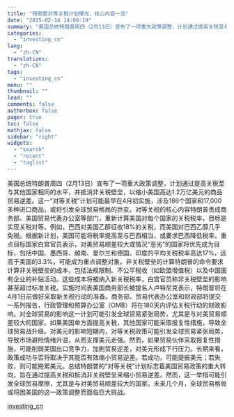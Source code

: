 ```yaml
---
title: "特朗普对等关税计划曝光，核心内容一览"
date: "2025-02-14 14:00:19"
summary: "美国总统特朗普周四（2月13日）宣布了一项重大政策调整，计划通过提高关税至与其他国家相同的水平，并抵..."
categories:
  - "investing_cn"
lang:
  - "zh-CN"
translations:
  - "zh-CN"
tags:
  - "investing_cn"
menu: ""
thumbnail: ""
lead: ""
comments: false
authorbox: false
pager: true
toc: false
mathjax: false
sidebar: "right"
widgets:
  - "search"
  - "recent"
  - "taglist"
---
```


美国总统特朗普周四（2月13日）宣布了一项重大政策调整，计划通过提高关税至与其他国家相同的水平，并抵消非关税壁垒，以缩小美国高达1.2万亿美元的商品贸易逆差。这一“对等关税”计划可能最早在4月初实施，涉及186个国家和17,000多种进口商品，或将引发全球贸易格局的巨变。对等关税的核心内容特朗普责成商务部、美国贸易代表办公室等部门，重新计算美国对每个国家的关税税率，目标是实现关税对等。例如，巴西对美国乙醇征收18%的关税，而美国对巴西乙醇几乎免税。根据新计划，美国可能将税率提高至与巴西相当，或要求巴西降低税率。重点目标国家白宫官员表示，对美贸易顺差较大或情况“恶劣”的国家将优先成为目标，包括中国、墨西哥、越南、爱尔兰和德国。印度的平均关税税率高达17%，远高于美国的3.3%，可能成为重点调整对象。非关税壁垒的计算特朗普的命令要求计算非关税壁垒的成本，包括法规限制、不公平税收（如欧盟增值税）以及中国国有企业的补贴活动。这些成本将被纳入新关税税率，白宫官员称非关税壁垒的影响甚至超过标准关税。实施时间表美国商务部长被提名人卢特尼克表示，特朗普将在4月1日前做好采取新关税行动的准备。商务部、贸易代表办公室和财政部将提交一系列报告，行政管理和预算办公室（OMB）将在180天内评估关税行动的财政影响。对全球贸易的影响这一计划可能引发全球贸易紧张局势，尤其是与对美贸易顺差较大的国家。如果美国单方面提高关税，其他国家可能采取报复性措施，导致全球贸易战升级。对美元的影响短期内，对等关税政策可能引发全球贸易紧张局势，导致市场避险情绪升温，从而支撑美元走强。然而，如果贸易伙伴采取报复性措施，可能削弱美国出口竞争力，加剧贸易逆差，对美元形成下行压力。长期来看，政策成功与否将取决于其能否有效缩小贸易逆差。若成功，可能提振美元；若失败，则可能拖累美元。总结特朗普的“对等关税”计划标志着美国贸易政策的重大转向，旨在通过提高关税和抵消非关税壁垒来缩小贸易逆差。然而，这一举措可能引发全球贸易摩擦，尤其是与对美贸易顺差较大的国家。未来几个月，全球贸易格局或将因美国的这一政策调整而面临巨大挑战。

[investing_cn](https://cn.investing.com/news/forex-news/article-2671463)
